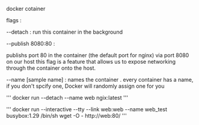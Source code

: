 docker cotainer 

flags : 

 --detach : run this container in the background
 
 --publish 8080:80 : 
 
 publishs port 80 in the container (the default port for nginx) via port 8080 on our host
 this flag is a feature that allows us to expose networking through the container onto the host.
 
 --name [sample name]  : names the container . every container has a name, if you don't spcify one, Docker will randomly assign one for you
 
 
'''
docker run --detach --name web ngix:latest
'''

'''
docker run --interactive --tty --link web:web --name web_test busybox:1.29 /bin/sh
wget -O - http://web:80/
'''




